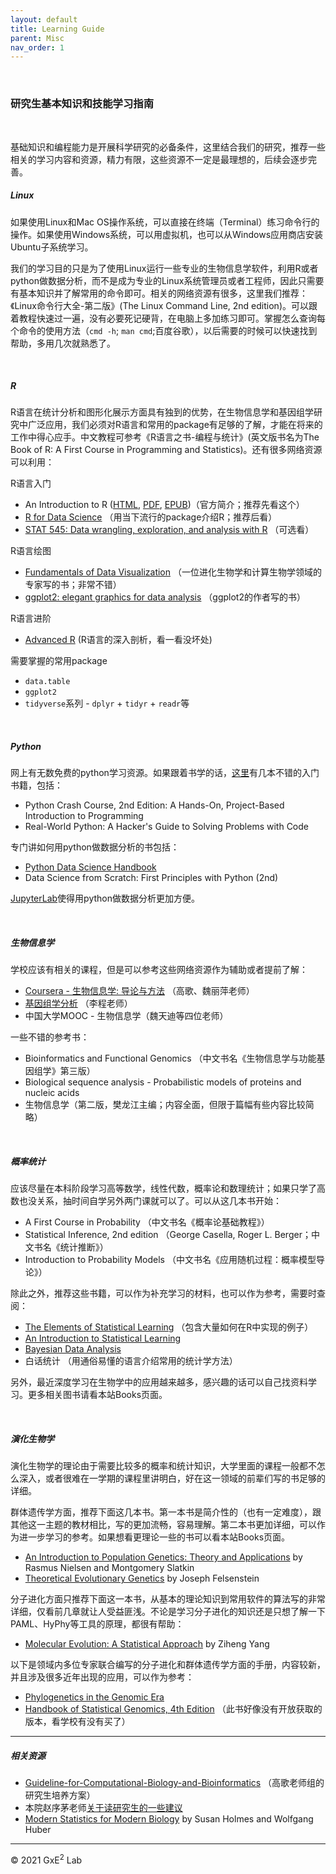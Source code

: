```yaml
---
layout: default
title: Learning Guide
parent: Misc 
nav_order: 1
---
```


<br/>

### 研究生基本知识和技能学习指南

<br/>

基础知识和编程能力是开展科学研究的必备条件，这里结合我们的研究，推荐一些相关的学习内容和资源，精力有限，这些资源不一定是最理想的，后续会逐步完善。



##### Linux

如果使用Linux和Mac OS操作系统，可以直接在终端（Terminal）练习命令行的操作。如果使用Windows系统，可以用虚拟机，也可以从Windows应用商店安装Ubuntu子系统学习。

我们的学习目的只是为了使用Linux运行一些专业的生物信息学软件，利用R或者python做数据分析，而不是成为专业的Linux系统管理员或者工程师，因此只需要有基本知识并了解常用的命令即可。相关的网络资源有很多，这里我们推荐：《Linux命令行大全-第二版》(The Linux Command Line, 2nd edition)。可以跟着教程快速过一遍，没有必要死记硬背，在电脑上多加练习即可。掌握怎么查询每个命令的使用方法（`cmd -h`;  `man cmd`;百度谷歌），以后需要的时候可以快速找到帮助，多用几次就熟悉了。

<br/>

##### R

R语言在统计分析和图形化展示方面具有独到的优势，在生物信息学和基因组学研究中广泛应用，我们必须对R语言和常用的package有足够的了解，才能在将来的工作中得心应手。中文教程可参考《R语言之书-编程与统计》(英文版书名为The Book of R: A First Course in Programming and Statistics)。还有很多网络资源可以利用：

R语言入门

- An Introduction to R ([HTML](https://cran.r-project.org/doc/manuals/r-release/R-intro.html),  [PDF](https://cran.r-project.org/doc/manuals/r-release/R-intro.pdf), [EPUB](https://cran.r-project.org/doc/manuals/r-release/R-intro.epub))（官方简介；推荐先看这个）
- [R for Data Science](https://r4ds.had.co.nz/index.html) （用当下流行的package介绍R；推荐后看）
- [STAT 545: Data wrangling, exploration, and analysis with R](https://stat545.com/) （可选看）

R语言绘图

- [Fundamentals of Data Visualization](https://clauswilke.com/dataviz/) （一位进化生物学和计算生物学领域的专家写的书；非常不错）
- [ggplot2: elegant graphics for data analysis](https://ggplot2-book.org/) （ggplot2的作者写的书） 

R语言进阶

- [Advanced R](https://adv-r.hadley.nz/) (R语言的深入剖析，看一看没坏处)

需要掌握的常用package

- `data.table`
- `ggplot2`
- `tidyverse`系列 - `dplyr` + `tidyr` + `readr`等

<br/>

##### Python

网上有无数免费的python学习资源。如果跟着书学的话，[这里](https://nostarch.com/catalog/python)有几本不错的入门书籍，包括：

- Python Crash Course, 2nd Edition: A Hands-On, Project-Based Introduction to Programming
- Real-World Python: A Hacker's Guide to Solving Problems with Code

专门讲如何用python做数据分析的书包括：

- [Python Data Science Handbook](https://jakevdp.github.io/PythonDataScienceHandbook/)
- Data Science from Scratch: First Principles with Python (2nd)

[JupyterLab](https://jupyter.org/)使得用python做数据分析更加方便。

<br/>

##### 生物信息学

学校应该有相关的课程，但是可以参考这些网络资源作为辅助或者提前了解：

- [Coursera - 生物信息学: 导论与方法](https://www.coursera.org/learn/bioinformatics-pku) （高歌、魏丽萍老师）
- [基因组学分析](http://3d-genome.life/?page_id=7) （李程老师）
- 中国大学MOOC - 生物信息学（魏天迪等四位老师）

一些不错的参考书：

- Bioinformatics and Functional Genomics （中文书名《生物信息学与功能基因组学》第三版）
- Biological sequence analysis - Probabilistic models of proteins and nucleic acids
- 生物信息学（第二版，樊龙江主编；内容全面，但限于篇幅有些内容比较简略）

<br/>

##### 概率统计

应该尽量在本科阶段学习高等数学，线性代数，概率论和数理统计；如果只学了高数也没关系，抽时间自学另外两门课就可以了。可以从这几本书开始：

- A First Course in Probability （中文书名《概率论基础教程》）
- Statistical Inference, 2nd edition （George Casella, Roger L. Berger；中文书名《统计推断》）
- Introduction to Probability Models （中文书名《应用随机过程：概率模型导论》）

除此之外，推荐这些书籍，可以作为补充学习的材料，也可以作为参考，需要时查阅：

- [The Elements of Statistical Learning](https://web.stanford.edu/~hastie/ElemStatLearn/) （包含大量如何在R中实现的例子）
- [An Introduction to Statistical Learning](https://www.statlearning.com/)
- [Bayesian Data Analysis](http://www.stat.columbia.edu/~gelman/book/)
- 白话统计 （用通俗易懂的语言介绍常用的统计学方法）

另外，最近深度学习在生物学中的应用越来越多，感兴趣的话可以自己找资料学习。更多相关图书请看本站Books页面。

<br/>

##### 演化生物学

演化生物学的理论由于需要比较多的概率和统计知识，大学里面的课程一般都不怎么深入，或者很难在一学期的课程里讲明白，好在这一领域的前辈们写的书足够的详细。

群体遗传学方面，推荐下面这几本书。第一本书是简介性的（也有一定难度），跟其他这一主题的教材相比，写的更加流畅，容易理解。第二本书更加详细，可以作为进一步学习的参考。如果想看更理论一些的书可以看本站Books页面。

- [An Introduction to Population Genetics: Theory and Applications](https://global.oup.com/ushe/product/an-introduction-to-population-genetics-9781605351537) by Rasmus Nielsen and Montgomery Slatkin 
- [Theoretical Evolutionary Genetics](https://felsenst.github.io/pgbook/pgbook.html) by Joseph Felsenstein

分子进化方面只推荐下面这一本书，从基本的理论知识到常用软件的算法写的非常详细，仅看前几章就让人受益匪浅。不论是学习分子进化的知识还是只想了解一下PAML、HyPhy等工具的原理，都很有帮助：

- [Molecular Evolution: A Statistical Approach](http://abacus.gene.ucl.ac.uk/MESA/) by Ziheng Yang

以下是领域内多位专家联合编写的分子进化和群体遗传学方面的手册，内容较新，并且涉及很多近年出现的应用，可以作为参考：

- [Phylogenetics in the Genomic Era](https://hal.inria.fr/PGE/)
- [Handbook of Statistical Genomics, 4th Edition](https://onlinelibrary.wiley.com/doi/book/10.1002/9781119487845) （此书好像没有开放获取的版本，看学校有没有买了）



----

##### 相关资源

- [Guideline-for-Computational-Biology-and-Bioinformatics](https://github.com/gao-lab/Guideline-for-Computational-Biology-and-Bioinformatics) （高歌老师组的研究生培养方案）
- 本院赵序茅老师[关于读研究生的一些建议](http://blog.sciencenet.cn/blog-990233-1307343.html)
- [Modern Statistics for Modern Biology](https://web.stanford.edu/class/bios221/book/index.html) by Susan Holmes and Wolfgang Huber



-----

© 2021 GxE<sup>2</sup> Lab

